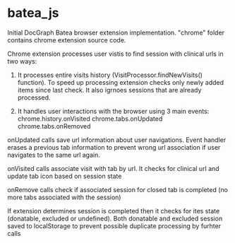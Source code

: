 batea_js
============

Initial DocGraph Batea browser extension implementation. "chrome" folder contains chrome extension source code.


Chrome extension processes user vistis to find session with clinical urls in two ways:

1.	It processes entire visits history (VisitProcessor.findNewVisits() function). To speed up processing 
	extension checks only newly added items since last check. It also igrnoes sessions that are already 
	processed.

2.	It handles user interactions with the browser using 3 main events:
	chrome.history.onVisited
	chrome.tabs.onUpdated
	chrome.tabs.onRemoved
   
   onUpdated calls save url information about user navigations. Event handler erases a previous tab information
   to prevent wrong url association if user navigates to the same url again.

   onVisited calls associate visit with tab by url. It checks for clinical url and update tab icon based on session state

   onRemove calls check if associated session for closed tab is completed (no more tabs associated with the session)

   If extension determines session is completed then it checks for ites state (donatable, excluded or undefined). Both 
   donatable and excluded session saved to localStorage to prevent possible duplicate processing by furhter calls
